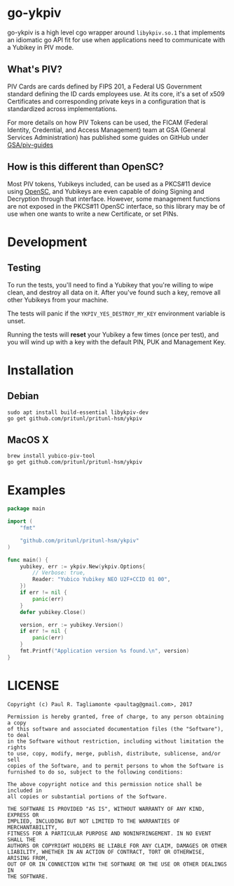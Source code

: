 go-ykpiv
========

go-ykpiv is a high level cgo wrapper around `libykpiv.so.1` that implements an
idiomatic go API fit for use when applications need to communicate with a
Yubikey in PIV mode.

What's PIV?
-----------

PIV Cards are cards defined by FIPS 201, a Federal US Government standard
defining the ID cards employees use. At its core, it's a set of x509
Certificates and corresponding private keys in a configuration that is
standardized across implementations.

For more details on how PIV Tokens can be used, the FICAM
(Federal Identity, Credential, and Access Management) team at GSA
(General Services Administration) has published some guides on GitHub
under [GSA/piv-guides](https://github.com/GSA/piv-guides)

How is this different than OpenSC?
----------------------------------

Most PIV tokens, Yubikeys included, can be used as a PKCS#11 device using
[OpenSC](https://github.com/opensc/opensc), and Yubikeys are even capable of doing
Signing and Decryption through that interface. However, some management functions
are not exposed in the PKCS#11 OpenSC interface, so this library may be of use
when one wants to write a new Certificate, or set PINs.

Development
===========

Testing
-------

To run the tests, you'll need to find a Yubikey that you're willing to wipe
clean, and destroy all data on it. After you've found such a key, remove all
other Yubikeys from your machine.

The tests will panic if the `YKPIV_YES_DESTROY_MY_KEY` environment variable
is unset.

Running the tests will **reset** your Yubikey a few times (once per test), and
you will wind up with a key with the default PIN, PUK and Management Key.

Installation
============

Debian
------

```
sudo apt install build-essential libykpiv-dev
go get github.com/pritunl/pritunl-hsm/ykpiv
```

MacOS X
------

```
brew install yubico-piv-tool
go get github.com/pritunl/pritunl-hsm/ykpiv
```

Examples
========

```go
package main

import (
	"fmt"

	"github.com/pritunl/pritunl-hsm/ykpiv"
)

func main() {
	yubikey, err := ykpiv.New(ykpiv.Options{
		// Verbose: true,
		Reader: "Yubico Yubikey NEO U2F+CCID 01 00",
	})
	if err != nil {
		panic(err)
	}
	defer yubikey.Close()

	version, err := yubikey.Version()
	if err != nil {
		panic(err)
	}
	fmt.Printf("Application version %s found.\n", version)
}
```

LICENSE
=======

```
Copyright (c) Paul R. Tagliamonte <paultag@gmail.com>, 2017

Permission is hereby granted, free of charge, to any person obtaining a copy
of this software and associated documentation files (the "Software"), to deal
in the Software without restriction, including without limitation the rights
to use, copy, modify, merge, publish, distribute, sublicense, and/or sell
copies of the Software, and to permit persons to whom the Software is
furnished to do so, subject to the following conditions:

The above copyright notice and this permission notice shall be included in
all copies or substantial portions of the Software.

THE SOFTWARE IS PROVIDED "AS IS", WITHOUT WARRANTY OF ANY KIND, EXPRESS OR
IMPLIED, INCLUDING BUT NOT LIMITED TO THE WARRANTIES OF MERCHANTABILITY,
FITNESS FOR A PARTICULAR PURPOSE AND NONINFRINGEMENT. IN NO EVENT SHALL THE
AUTHORS OR COPYRIGHT HOLDERS BE LIABLE FOR ANY CLAIM, DAMAGES OR OTHER
LIABILITY, WHETHER IN AN ACTION OF CONTRACT, TORT OR OTHERWISE, ARISING FROM,
OUT OF OR IN CONNECTION WITH THE SOFTWARE OR THE USE OR OTHER DEALINGS IN
THE SOFTWARE.
```
